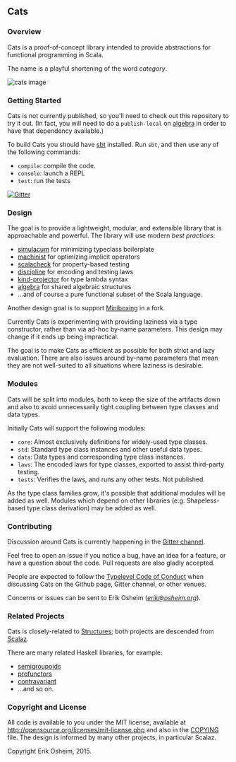 ## Cats

### Overview

Cats is a proof-of-concept library intended to provide abstractions
for functional programming in Scala.

The name is a playful shortening of the word *category*.

![cats image](http://plastic-idolatry.com/erik/cats2.png)

### Getting Started

Cats is not currently published, so you'll need to check out this
repository to try it out. (In fact, you will need to do a
`publish-local` on [algebra](https://github.com/non/algebra) in order
to have that dependency available.)

To build Cats you should have [sbt](http://www.scala-sbt.org/0.13/tutorial/Setup.html)
installed. Run `sbt`, and then use any of the following commands:

 * `compile`: compile the code.
 * `console`: launch a REPL
 * `test`: run the tests

[![Gitter](https://badges.gitter.im/Join%20Chat.svg)](https://gitter.im/non/cats)

### Design

The goal is to provide a lightweight, modular, and extensible library
that is approachable and powerful. The library will use modern *best
practices*:

 * [simulacum](https://github.com/mpilquist/simulacrum) for minimizing typeclass boilerplate
 * [machinist](https://github.com/typelevel/machinist) for optimizing implicit operators
 * [scalacheck](http://scalacheck.org) for property-based testing
 * [discipline](https://github.com/typelevel/discipline) for encoding and testing laws
 * [kind-projector](https://github.com/non/kind-projector) for type lambda syntax
 * [algebra](https://github.com/non/algebra) for shared algebraic structures
 * ...and of course a pure functional subset of the Scala language.

Another design goal is to support [Miniboxing](http://scala-miniboxing.org) in a fork.

Currently Cats is experimenting with providing laziness via a type
constructor, rather than via ad-hoc by-name parameters. This design
may change if it ends up being impractical.

The goal is to make Cats as efficient as possible for both strict and
lazy evaluation. There are also issues around by-name parameters that
mean they are not well-suited to all situations where laziness is
desirable.

### Modules

Cats will be split into modules, both to keep the size of the
artifacts down and also to avoid unnecessarily tight coupling between
type classes and data types.

Initially Cats will support the following modules:

 * `core`: Almost exclusively definitions for widely-used type classes.
 * `std`: Standard type class instances and other useful data types.
 * `data`: Data types and corresponding type class instances.
 * `laws`: The encoded laws for type classes, exported to assist third-party testing.
 * `tests`: Verifies the laws, and runs any other tests. Not published.

As the type class families grow, it's possible that additional modules
will be added as well. Modules which depend on other libraries
(e.g. Shapeless-based type class derivation) may be added as well.

### Contributing

Discussion around Cats is currently happening in the [Gitter channel](https://gitter.im/non/cats).

Feel free to open an issue if you notice a bug, have an idea for a
feature, or have a question about the code. Pull requests are also
gladly accepted.

People are expected to follow the [Typelevel Code of Conduct](http://typelevel.org/conduct.html) when
discussing Cats on the Github page, Gitter channel, or other venues.

Concerns or issues can be sent to Erik Osheim (*erik@osheim.org*).

### Related Projects

Cats is closely-related to [Structures](https://github.com/mpilquist/Structures);
both projects are descended from [Scalaz](https://github.com/scalaz/scalaz).

There are many related Haskell libraries, for example:

 * [semigroupoids](https://hackage.haskell.org/package/semigroupoids)
 * [profunctors](https://github.com/ekmett/profunctors)
 * [contravariant](https://github.com/ekmett/contravariant)
 * ...and so on.

### Copyright and License

All code is available to you under the MIT license, available at
http://opensource.org/licenses/mit-license.php and also in the
[COPYING](COPYING) file. The design is informed by many other
projects, in particular Scalaz.

Copyright Erik Osheim, 2015.
